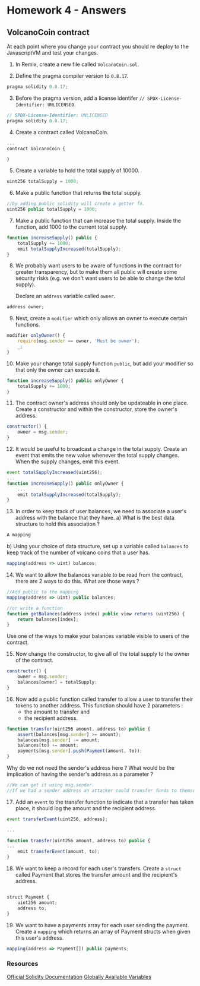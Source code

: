 # Homework 4 - Answers



## VolcanoCoin contract 


At each point where you change your contract you should re deploy to the JavascriptVM and test your changes.


1. In Remix, create a new file called `VolcanoCoin.sol`.

2. Define the pragma compiler version to `0.8.17`. 

```js
pragma solidity 0.8.17;
```
3. Before the pragma version, add a license identifer 
	`// SPDX-License-Identifier: UNLICENSED`.

```js
// SPDX-License-Identifier: UNLICENSED
pragma solidity 0.8.17;
```

4. Create a contract called VolcanoCoin.

```js
...
contract VolcanoCoin {

}
```

5. Create a variable to hold the total supply of 10000. 
```js
uint256 totalSupply = 1000;
```


6. Make a public function that returns the total supply. 
```js
//by adding public solidity will create a getter fn. 
uint256 public totalSupply = 1000;
```

7. Make a public function that can increase the total supply. Inside the function, add 1000  to the current total supply.
```js
function increaseSupply() public {
    totalSupply += 1000;
    emit totalSupplyIncreased(totalSupply);
}
```

8. We probably want users to be aware of functions in the contract for greater transparency, but to make them all public will create some security risks (e.g. we don't want users to be able to change the total supply). 

    Declare an `address` variable called `owner`.

```js
address owner;
```

9. Next, create a `modifier`  which only allows an owner to execute certain functions. 

```js
modifier onlyOwner() {
    require(msg.sender == owner, 'Must be owner');
    _; 
}
```

10. Make your change total supply function `public`, but add your modifier so that only the owner can execute it.

```js
function increaseSupply() public onlyOwner {
    totalSupply += 1000;
}
```
 
11. The contract owner's address should only be updateable in one place. Create a constructor and within the constructor, store the owner's address. 

```js
constructor() {
    owner = msg.sender;
}
```

12. It would be useful to broadcast a change in the total supply. Create an event that emits the new value whenever the total supply changes. When the supply changes, emit this event. 

```js
event totalSupplyIncreased(uint256);
...
function increaseSupply() public onlyOwner {
    ...
    emit totalSupplyIncreased(totalSupply);
}
```

13. In order to keep track of user balances, we need to associate a user's address with the balance that they have.
    a) What is the best data structure to hold this association ?
```js
A mapping
```
b) Using your choice of data structure, set up a variable called `balances` to keep track of the number of volcano coins that a user has.
```js
mapping(address => uint) balances;
```
    
14. We want to allow the balances variable to be read from the contract, there are 2 ways to do this.
     What are those ways ?
```js
//Add public to the mapping 
mapping(address => uint) public balances;

//or write a function 
function getBalances(address index) public view returns (uint256) {
    return balances[index];
}
```
Use one of the ways to make your balances variable visible to users of the contract.


15. Now change the constructor, to give all of the total supply to the owner of the contract.
```js
constructor() {
    owner = msg.sender;
    balances[owner] = totalSupply;        
}
```

16. Now add a public function called transfer to allow a user to transfer their tokens to another address. This function should have 2 parameters : 
	*    the amount to transfer and
	*    the recipient address.
```js
function transfer(uint256 amount, address to) public {
    assert(balances[msg.sender] >= amount);
    balances[msg.sender] -= amount;
    balances[to] += amount;
    payments[msg.sender].push(Payment(amount, to));
}
```

Why do we not need the sender's address here ? 
What would be the implication of having the sender's address as a parameter ?
```js
//We can get it using msg.sender. 
//If we had a sender address an attacker could transfer funds to themselves. 
```
    
17. Add an `event` to the transfer function to indicate that a transfer has taken place, it should log the amount and the recipient address.
```js
event transferEvent(uint256, address); 

...

function transfer(uint256 amount, address to) public {
...
    emit transferEvent(amount, to);
}
```
 
18. We want to keep a record for each user's transfers. Create a `struct` called Payment that stores the transfer amount and the recipient's address.
```js

struct Payment {
    uint256 amount;
    address to;
}
```

19. We want to have a payments array for each user sending the payment. Create a `mapping` which returns an array of Payment structs when given this user's address.
```js
mapping(address => Payment[]) public payments;
```

### Resources 


[Official Solidity Documentation](https://docs.soliditylang.org/en/latest/)
[Globally Available Variables](https://docs.soliditylang.org/en/v0.8.6/units-and-global-variables.html)
